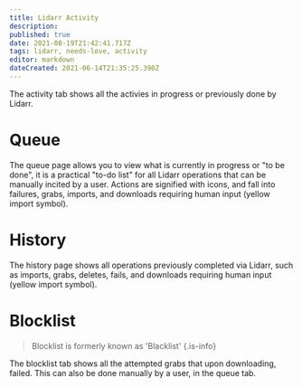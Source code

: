 ```yaml
---
title: Lidarr Activity
description: 
published: true
date: 2021-08-19T21:42:41.717Z
tags: lidarr, needs-love, activity
editor: markdown
dateCreated: 2021-06-14T21:35:25.390Z
---
```


The activity tab shows all the activies in progress or previously done by Lidarr.

# Queue

The queue page allows you to view what is currently in progress or "to be done", it is a practical "to-do list" for all Lidarr operations that can be manually incited by a user.  Actions are signified with icons, and fall into failures, grabs, imports, and downloads requiring human input (yellow import symbol).

# History

The history page shows all operations previously completed via Lidarr, such as imports, grabs, deletes, fails, and downloads requiring human input (yellow import symbol).

# Blocklist

> Blocklist is formerly known as 'Blacklist' {.is-info}

The blocklist tab shows all the attempted grabs that upon downloading, failed.  This can also be done manually by a user, in the queue tab.
